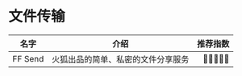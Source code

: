 # 文件传输

| 名字    |                介绍                |   推荐指数 |
| ------- | :--------------------------------: | ---------: |
| FF Send | 火狐出品的简单、私密的文件分享服务 | 🌟🌟🌟🌟🌟 |
